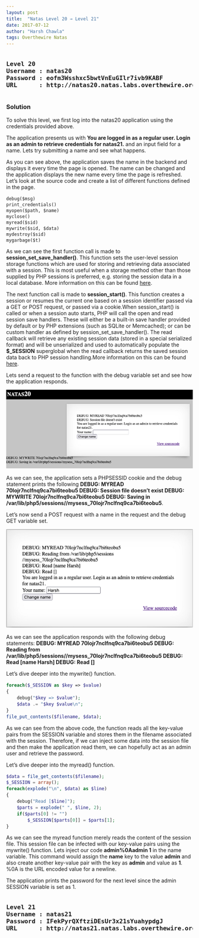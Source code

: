 ```yaml
---
layout: post
title:  "Natas Level 20 → Level 21"
date: 2017-07-12
author: "Harsh Chawla"
tags: Overthewire Natas
---
```

<pre><h3><b>Level 20
Username : natas20
Password : eofm3Wsshxc5bwtVnEuGIlr7ivb9KABF
URL      : http://natas20.natas.labs.overthewire.org</b></h3></pre>

### Solution

To solve this level, we first log into the natas20 application using the credentials provided above.

The application presents us with **You are logged in as a regular user. Login as an admin to retrieve credentials for natas21.** and an input field for a name. Lets try submitting a name and see what happens.

As you can see above, the application saves the name in the backend and displays it every time the page is opened. The name can be changed and the application displays the new name every time the page is refreshed. Let’s look at the source code and create a list of different functions defined in the page.

```
debug($msg)
print_credentials()
myopen($path, $name)
myclose()
myread($sid)
mywrite($sid, $data)
mydestroy($sid)
mygarbage($t)
```

As we can see the first function call is made to **session_set_save_handler()**. This function sets the user-level session storage functions which are used for storing and retrieving data associated with a session. This is most useful when a storage method other than those supplied by PHP sessions is preferred, e.g. storing the session data in a local database. More information on this can be found [here](http://php.net/manual/en/function.session-set-save-handler.php).

The next function call is made to **session_start()**. This function creates a session or resumes the current one based on a session identifier passed via a GET or POST request, or passed via a cookie.When session_start() is called or when a session auto starts, PHP will call the open and read session save handlers. These will either be a built-in save handler provided by default or by PHP extensions (such as SQLite or Memcached); or can be custom handler as defined by session_set_save_handler(). The read callback will retrieve any existing session data (stored in a special serialized format) and will be unserialized and used to automatically populate the **$_SESSION** superglobal when the read callback returns the saved session data back to PHP session handling.More information on this can be found [here](http://php.net/manual/en/function.session-start.php).

Lets send a request to the function with the debug variable set and see how the application responds.

![Natas20-1](/assets/images/Natas20-1.jpg)

As we can see, the application sets a PHPSESSID cookie and the debug statement prints the following **DEBUG: MYREAD 70lojr7nclfnq9ca7bi6teobu5 DEBUG: Session file doesn’t exist DEBUG: MYWRITE 70lojr7nclfnq9ca7bi6teobu5 DEBUG: Saving in /var/lib/php5/sessions//mysess_70lojr7nclfnq9ca7bi6teobu5**.

Let’s now send a POST request with a name in the request and the debug GET variable set.

![Natas20-2](/assets/images/Natas20-2.jpg)

As we can see the application responds with the following debug statements: **DEBUG: MYREAD 70lojr7nclfnq9ca7bi6teobu5
DEBUG: Reading from /var/lib/php5/sessions//mysess_70lojr7nclfnq9ca7bi6teobu5
DEBUG: Read [name Harsh]
DEBUG: Read []**

Let’s dive deeper into the mywrite() function.

```php
foreach($_SESSION as $key => $value) 
{
    debug("$key => $value");
    $data .= "$key $value\n";
}
file_put_contents($filename, $data);
```

As we can see from the above code, the function reads all the key-value pairs from the SESSION variable and stores them in the filename associated with the session. Therefore, if we can inject some data into the session file and then make the application read them, we can hopefully act as an admin user and retrieve the password.

Let’s dive deeper into the myread() function.

```php
$data = file_get_contents($filename);
$_SESSION = array();
foreach(explode("\n", $data) as $line) 
{
    debug("Read [$line]");
    $parts = explode(" ", $line, 2);
    if($parts[0] != "") 
        $_SESSION[$parts[0]] = $parts[1]; 
}
```

As we can see the myread function merely reads the content of the session file. This session file can be infected with our key-value pairs using the mywrite() function. Lets inject our code **admin%0Aadmin 1** in the name variable. This command would assign the **name** key to the value **admin** and also create another key-value pair with the key as **admin** and value as **1**. %0A is the URL encoded value for a newline.

The application prints the password for the next level since the admin SESSION variable is set as 1.

<pre><h3><b>Level 21
Username : natas21
Password : IFekPyrQXftziDEsUr3x21sYuahypdgJ
URL      : http://natas21.natas.labs.overthewire.org</b></h3></pre>
